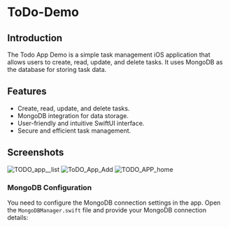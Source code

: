 # ToDo-Demo




## Introduction
The Todo App Demo is a simple task management iOS application that allows users to create, read, update, and delete tasks. 
It uses MongoDB as the database for storing task data. 

## Features
- Create, read, update, and delete tasks.
- MongoDB integration for data storage.
- User-friendly and intuitive SwiftUI interface.
- Secure and efficient task management.

## Screenshots
![TODO_app__list](https://github.com/andyrosty/ToDo-Demo/assets/16139474/a2e504ce-b961-40a4-b78c-7bf57a5de270)
![ToDO_App_Add](https://github.com/andyrosty/ToDo-Demo/assets/16139474/4361a99a-c4b9-4ce7-9310-de7975597c53)
![TODO_APP_home](https://github.com/andyrosty/ToDo-Demo/assets/16139474/66c58c0a-fe3a-4d5f-beed-05f47a1b3f75)


### MongoDB Configuration
You need to configure the MongoDB connection settings in the app. Open the `MongoDBManager.swift` file and provide your MongoDB connection details:
